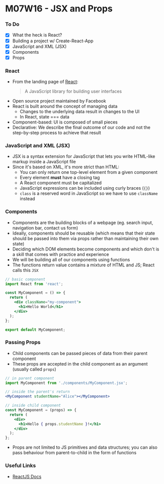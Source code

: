 # M07W16 - JSX and Props

### To Do
- [x] What the heck is React?
- [x] Building a project w/ Create-React-App
- [x] JavaScript and XML (JSX)
- [x] Components
- [x] Props

### React
- From the landing page of [React](https://react.dev/):
  > A JavaScript library for building user interfaces
- Open source project maintained by Facebook
- React is built around the concept of managing data
  - Changes to the underlying data result in changes to the UI
  - In React, state === data
- Component-based: UI is composed of small pieces
- Declarative: We describe the final outcome of our code and not the step-by-step process to achieve that result

### JavaScript and XML (JSX)
* JSX is a syntax extension for JavaScript that lets you write HTML-like markup inside a JavaScript file
* Since it's based on XML, it's more strict than HTML:
  * You can only return one top-level element from a given component
  * Every element **must** have a closing tag
  * A React component must be capitalized
  * JavaScript expressions can be included using curly braces (`{}`)
  * `class` is a reserved word in JavaScript so we have to use `className` instead

### Components
- Components are the building blocks of a webpage (eg. search input, navigation bar, contact us form)
- Ideally, components should be reusable (which means that their state should be passed into them via props rather than maintaining their own state)
- Deciding which DOM elements become components and which don't is a skill that comes with practice and experience
- We will be building all of our components using functions
- The functions return value contains a mixture of HTML and JS; React calls this `JSX`

```jsx
// basic component
import React from 'react';

const MyComponent = () => {
  return (
    <div className="my-component">
      <h1>Hello World</h1>
    </div>
  );
};

export default MyComponent;
```

### Passing Props
- Child components can be passed pieces of data from their parent component
- These props are accepted in the child component as an argument (usually called `props`)

```jsx
// in parent component
import MyComponent from './components/MyComponent.jsx';

// inside the parent's return
<MyComponent studentName="Alice"></MyComponent>

// inside child component
const MyComponent = (props) => {
  return (
    <div>
      <h1>Hello { props.studentName }!</h1>
    </div>
  );
};
```

- Props are not limited to JS primitives and data structures; you can also pass behaviour from parent-to-child in the form of functions

### Useful Links
- [ReactJS Docs](https://reactjs.org/docs/getting-started.html)
